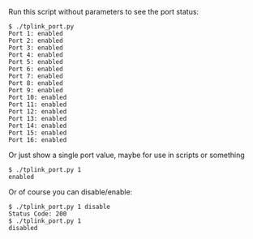 Run this script without parameters to see the port status:

```
$ ./tplink_port.py 
Port 1: enabled
Port 2: enabled
Port 3: enabled
Port 4: enabled
Port 5: enabled
Port 6: enabled
Port 7: enabled
Port 8: enabled
Port 9: enabled
Port 10: enabled
Port 11: enabled
Port 12: enabled
Port 13: enabled
Port 14: enabled
Port 15: enabled
Port 16: enabled
```

Or just show a single port value, maybe for use in scripts or something

```
$ ./tplink_port.py 1
enabled
```

Or of course you can disable/enable:

```
$ ./tplink_port.py 1 disable
Status Code: 200
$ ./tplink_port.py 1
disabled
```

